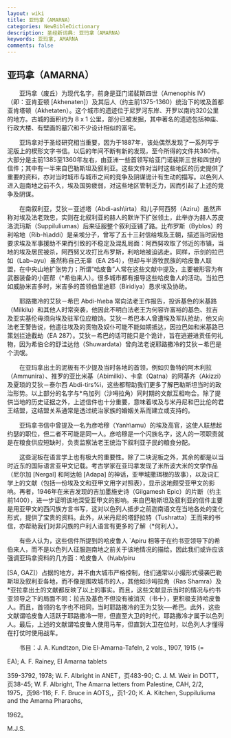 ```yaml
---
layout: wiki
title: 亚玛拿（AMARNA）
categories: NewBibleDictionary
description: 圣经新词典: 亚玛拿（AMARNA）
keywords: 亚玛拿, AMARNA
comments: false
---
```


## 亚玛拿（AMARNA）

　　亚玛拿（废丘）为现代名字，前身是亚门诺裴斯四世（Amenophis IV）（即：亚肯亚顿 [Akhenaten]）及其后人（约主前1375-1360）统治下的埃及首都亚肯塔顿（Akhetaten）。这个城市的遗迹位于尼罗河东岸、开罗以南约320公里的地方。古城的面积约为 8 x 1 公里，部分已被发掘，其中著名的遗迹包括神庙、行政大楼、有壁画的墓穴和不少设计相似的富宅。

　　亚玛拿对于圣经研究相当重要，因为于1887年，该处偶然发现了一系列写于泥版上的楔形文字书信。以后的年间不断有新的发现，至今所得的文件共380件。大部分是主前1385至1360年左右，由亚洲一些首领写给亚门诺裴斯三世和四世的信件；其中有一半来自巴勒斯坦及叙利亚。这些文件对当时这些地区的历史提供了重要的资料，亦对当时城市与城市之间的竞争及阴谋诡计有生动的描写。以色列人进入迦南地之前不久，埃及国势疲弱，对这些地区管制乏力，因而引起了上述的竞争及阴谋。

　　在南叙利亚，艾狄－亚述塔（Abdi-ash\irta）和儿子阿西努（Aziru）虽然声称对埃及法老效忠，实则在北叙利亚的赫人的默许下扩张领土，此举亦为赫人苏皮洛流玛斯（Suppiluliumas）后来征服整个叙利亚铺了路。比布罗斯（Byblos）的利哈地（Rib-h\addi）是亲埃分子，曾写了五十三封信给埃及王朝，描述当时因他要求埃及军事援助不果而引致的不稳定及混乱局面：阿西努攻取了邻近的市镇，当地的埃及居民被杀，阿西努又攻打比布罗斯，利哈地被迫逃走。同样，示剑的拉巴如（Lab~ayu）虽然称自己无辜（EA 254），但却与半游牧民族的哈皮鲁人联盟，在中央山地扩张势力；所谓“哈皮鲁”人常在这些文献中提及，主要被形容为有武器装备的小匪帮（*希伯来人）。很多城市都有报导这些哈皮鲁人的活动。当拉巴如威胁米吉多时，米吉多的首领伯里迪耶（Biridiya）恳求埃及协助。

　　耶路撒冷的艾狄－希巴 Abdi-h\eba 常向法老王作报告，投诉基色的米基路（Milkilu）和其他人时常突袭，他因此不明白法老王为何容许富裕的基色、拉吉及亚实基伦毋须向埃及驻军位应粮饷。艾狄－希巴本人曾遭埃及军队抢劫，他又向法老王警告说，他遣往埃及的贡物及奴仆可能不能如期抵达，因拉巴如和米基路已策划拦途截劫（EA 287）。艾狄－希巴的话可能只是个诡计，旨在逃避进贡任何礼物，因为希伯仑的舒洼达他（Shuwardata）曾向法老说耶路撒冷的艾狄－希巴是个流氓。

　　在亚玛拿出土的泥板有不少提及当时各地的首领，例如贝鲁特的阿木利拉（Ammunira）、推罗的亚比米基（Abimilki）、卡拿（Qatna）的阿基齐（Akizzi）及夏琐的艾狄－泰尔西 Abdi-tirs%i，这些都帮助我们更多了解巴勒斯坦当时的政治形势。以上部分的名字与*乌加列（沙呣拉角）同时期的文献互相吻合。除了提供当地的历史证据之外，上述信件也十分重要，意味着埃及与米丹尼和巴比伦的君王结盟，这结盟关系通常是透过统治家族的婚姻关系而建立或支持的。

　　亚玛拿书信中曾提及一名为彦哈穆（Yanh\amu）的埃及高官，这使人联想起约瑟的职位，但二者不可能是同一人。彦哈穆是一个闪族名字，这人的一项职责就是在粮食供应短缺时，负责监察法老王统治下叙利亚子民的粮食分配。

　　这些泥板在语言学上也有极大的重要性。除了二块泥板之外，其余的都是以当时近东的国际语言亚甲文记载。考古学家在亚玛拿发现了米所波大米的文学作品（尼尔加 [Nergal] 和阿达帕 [Adapa] 的神话，亚甲城撒珥根的故事），以及词汇学上的文献（包括一份埃及文和亚甲文用字对照表），显示这地颇受亚甲文的影响。再者，1946年在米吉发现的吉加墨施史诗（Gilgamesh Epic）的片断（约主前1400），进一步证明该地深受亚甲文的影响。来自巴勒斯坦及叙利亚的信件主要是用亚甲文的西闪族方言书写，这对以色列人抵步之前迦南语文在当地各处的变化形式，提供了宝贵的资料。此外，从米丹尼的塔舒拉特（Tushratta）王而来的书信，亦帮助我们对非闪族的户利人语言有更多的了解（*何利人）。

　　有些人认为，这些信件所提到的哈皮鲁人 `Apiru 相等于在约书亚领导下的希伯来人，而不是以色列人征服迦南地之前关于该地情况的描绘。因此我们或许应该强调亚玛拿资料的几方面：哈皮鲁人（h\ab/piru

[SA, GAZ]）占据的地方，并不由大城市严格控制，他们通常以小撮形式侵袭巴勒斯坦及叙利亚各地，而不像是围攻城市的人，其他如沙呣拉角（Ras Shamra）及*亚拉拿出土的文献都反映了以上的事实。而且，这些文献显示当时的情况与约书亚领导之下的局面不同：拉吉及基色不但没有被消灭（书十），更积极支持哈皮鲁人。而且，首领的名字也不相同，当时耶路撒冷的王为艾狄──希巴。此外，这些文献谓哈皮鲁人活跃于耶路撒冷一带，但直至大卫的时代，耶路撒冷才属于以色列人。最后，上述的文献谓哈皮鲁人使用马车，但直到大卫在位时，以色列人才懂得在打仗时使用战车。

　　书目：J. A. Kundtzon, Die El-Amarna-Tafeln, 2 vols., 1907, 1915 (=

EA); A. F. Rainey, El Amarna tablets

359-3792, 1978; W. F. Albright in ANET，页483-90; C. J. M. Weir in DOTT，页38-45; W. F. Albright, The Amarna letters from Palestine, CAH, 2/2, 1975，页98-116; F. F. Bruce in AOTS,，页1-20; K. A. Kitchen, Suppiluliuma and the Amarna Pharaohs,

1962。

M.J.S.






